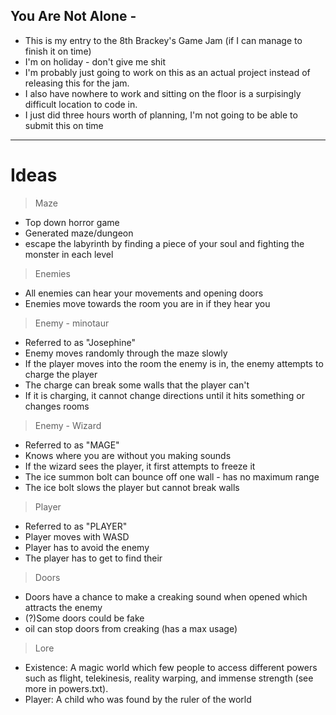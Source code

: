 ## You Are Not Alone - 

- This is my entry to the 8th Brackey's Game Jam (if I can manage to finish it on time)
- I'm on holiday - don't give me shit 
- I'm probably just going to work on this as an actual project instead of releasing this for the jam.
- I also have nowhere to work and sitting on the floor is a surpisingly difficult location to code in.
- I just did three hours worth of planning, I'm not going to be able to submit this on time

---

# Ideas

> Maze
- Top down horror game
- Generated maze/dungeon
- escape the labyrinth by finding a piece of your soul and fighting the monster in each level

> Enemies
- All enemies can hear your movements and opening doors
- Enemies move towards the room you are in if they hear you

> Enemy - minotaur
- Referred to as "Josephine"
- Enemy moves randomly through the maze slowly
- If the player moves into the room the enemy is in, the enemy attempts to charge the player
- The charge can break some walls that the player can't
- If it is charging, it cannot change directions until it hits something or changes rooms

> Enemy - Wizard
- Referred to as "MAGE"
- Knows where you are without you making sounds 
- If the wizard sees the player, it first attempts to freeze it
- The ice summon bolt can bounce off one wall - has no maximum range
- The ice bolt slows the player but cannot break walls

> Player
- Referred to as "PLAYER"
- Player moves with WASD
- Player has to avoid the enemy
- The player has to get to find their 

> Doors 
- Doors have a chance to make a creaking sound when opened which attracts the enemy
- (?)Some doors could be fake
- oil can stop doors from creaking (has a max usage)

> Lore
- Existence: A magic world which few people to access different powers such as flight, telekinesis, reality warping, and immense strength (see more in powers.txt). 
- Player: A child who was found by the ruler of the world